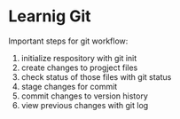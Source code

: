 # Learnig Git #

Important steps for git workflow:

1. initialize respository with git init
2. create changes to progject files
3. check status of those files with git status
4. stage changes for commit
5. commit changes to version history
6. view previous changes with git log
